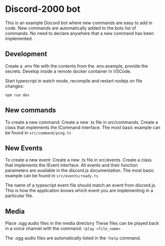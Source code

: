 # Discord-2000 bot
This is an example Discord bot where new commands are easy to add in code. New commands are automatically added to the bots list of commands. No need to declare anywhere that a new command has been implemented.

## Development

Create a .env file with the contents from the .env.example, provide the secrets.
Develop inside a remote docker container in VSCode.

Start typescript in watch mode, recompile and restart nodejs on file changes:

`npm run dev`


## New commands
To create a new command:
Create a new .ts file in src/commands. Create a class that implements the ICommand interface.
The most basic example can be found in ```src/command/ping.ts```

## New Events
To create a new event:
Create a new .ts file in src/events. Create a class that implements the IEvent interface.
All events and their function parameters are available in the discord.js documentation. The most basic example can be found in ```src/events/ready.ts```

The name of a typescript event file should match an event from discord.js. This is how the application knows which event you are implementing in a particular file.

## Media
Place .ogg audio files in the media directory
These files can be played back in a voice channel with the command:
```!play <file_name>```

The .ogg audio files are automatically listed in the ```!help``` command.
